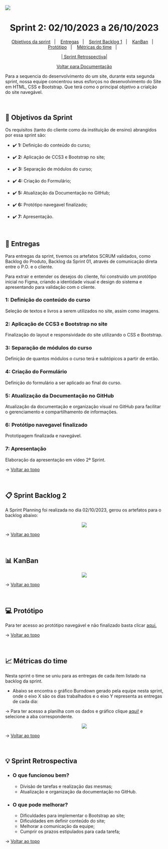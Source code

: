 <img src="https://github.com/InnoCodeSolutions/documentacao_InnoCodeSolutions/blob/80661e3caf4d06541e70fb6974f5024a883300d4/InnoCodeSolutions-banner.png" />

<span  id="topo">

  

<h1  align="center">Sprint 2: 02/10/2023 a 26/10/2023</h1>

<p  align="center">
<a  href="#objetivos">Objetivos da sprint</a> &nbsp |&nbsp &nbsp
<a  href="#entregas">Entregas</a> &nbsp |&nbsp &nbsp
<a  href="#sprint_backlog">Sprint Backlog 1</a> &nbsp |&nbsp &nbsp
<a  href="#kanban">KanBan</a> &nbsp |&nbsp &nbsp 
<a  href="#prototipo">Protótipo</a> &nbsp |&nbsp &nbsp 
<a  href="#metricas">Métricas do time</a> &nbsp |&nbsp &nbsp 
</p>
<p align="center">
|<a  href="#sprint_retrospectiva"> Sprint Retrospectiva</a>|
</p>

<p align="center">
<a href="https://github.com/InnoCodeSolutions/documentacao_InnoCodeSolutions.git">Voltar para Documentação<a>
<br>
</p>
  

<p>Para a sequencia do desenvolvimento do um site, durante esta segunda sprint, nossa equipe concentrou seus esforços no desenvolvimento do Site em HTML, CSS e Bootstrap. Que terá como o principal objetivo a crialção do site navegável.</p>

<br>  

<span  id="objetivos">

## :dart: Objetivos da Sprint

Os requisitos (tanto do cliente como da instituição de ensino) abrangidos por essa sprint são:

  

- :heavy_check_mark: **1:** Definição do conteúdo do curso;

- :heavy_check_mark: **2:** Aplicação de CCS3 e Bootstrap no site;

- :heavy_check_mark: **3:** Separação de módulos do curso;

- :heavy_check_mark: **4:** Criação do Formulário;

- :heavy_check_mark: **5:** Atualização da Documentação no GitHub;

- :heavy_check_mark: **6:** Protótipo navegavel finalizado;

- :heavy_check_mark: **7:** Apresentação.


<br>

<span  id="entregas">

## 📲 Entregas

Para entregas da sprint, tivemos os artefatos SCRUM validados, como Backlog do Produto, Backlog da Sprint 01, através de comunicação direta entre o P.O. e o cliente. 

Para extrair e entender os desejos do cliente, foi construído um protótipo inicial no Figma, criando a identidade visual e design do sistema e apresentando para validação com o cliente.

  

### 1: Definição do conteúdo do curso

  

Seleção de textos e livros a serem utilizados no site, assim como imagens.
  

### 2: Aplicação de CCS3 e Bootstrap no site

Finalização do layout e responsividade do site utilizando o CSS e Bootstrap.


### 3: Separação de módulos do curso

Definição de quantos módulos o curso terá e subtópicos a partir de então.


### 4: Criação do Formulário

Definição do formulário a ser aplicado ao final do curso. 


### 5: Atualização da Documentação no GitHub

Atualização da documentação e organização visual no GitHub para facilitar o gerenciamento e compartilhamento de informações.

### 6: Protótipo navegavel finalizado

Prototipagem finalizada e navegável.

### 7: Apresentação

Elaboração da apresentação em vídeo 2ª Sprint.


→ [Voltar ao topo](#topo)

<br> 

<span  id="sprint_backlog">

## :clipboard: Sprint Backlog 2
<p>A Sprint Planning foi realizada no dia 02/10/2023, gerou os artefatos para o backlog abaixo:</p>
<div align="center">
      <img src="https://github.com/InnoCodeSolutions/documentacao_InnoCodeSolutions/blob/66b5c6ceee109bc3e0d5c899bc1a81578bd14e1e/sprint02_backlog.png">
      <br>
</div>

→ [Voltar ao topo](#topo)

<br>

<span  id="kanban">

##  :bar_chart: KanBan

<div align="center">
      <img src="https://github.com/InnoCodeSolutions/documentacao_InnoCodeSolutions/blob/728ee20f94d4a6ccbc7a0ccb81d0fe43e9d328c0/kanban_sprint02.jpeg">
      <br>
</div>

→ [Voltar ao topo](#topo)

<br>

<span  id="prototipo">

## :computer: Protótipo
<p>Para ter acesso ao protótipo navegável e não finalizado basta clicar <a href="https://github.com/InnoCodeSolutions/innoCodeSolutions/tree/develop">aqui.</a></p>

→ [Voltar ao topo](#topo)

<br>

<span  id="metricas">

## :chart_with_upwards_trend: Métricas do time

Nesta sprint o time se uniu para as entregas de cada item listado na backlog da sprint.

- Abaixo se encontra o gráfico Burndown gerado pela equipe nesta sprint, onde o eixo X são os dias trabalhados e o eixo Y representa as entregas de cada dia:

<p>
  → Para ter acesso a planilha com os dados e gráfico clique <a href="https://fatecspgov-my.sharepoint.com/:x:/g/personal/gustavo_carvalho21_fatec_sp_gov_br/EYHhekfCCWVGjcrbAh9dUcMBErhKBofVpfHzoNdkV9C2jg?e=kDRqlZ&nav=MTVfezAwMDAwMDAwLTAwMDEtMDAwMC0wMDAwLTAwMDAwMDAwMDAwMH0">aqui!</a> e selecione a aba correspondente.
</p>

<div  align="center">
<img  src="https://github.com/InnoCodeSolutions/documentacao_InnoCodeSolutions/blob/db59911711958b24637b101684ac62e59dd3e792/burndown_sprint02.png"  />
</div>


→ [Voltar ao topo](#topo)

<br>

<span  id="sprint_retrospectiva">

## :bulb: Sprint Retrospectiva

- ### O que funcionou bem?
  - Divisão de tarefas e realização das mesmas;
  - Atualização e organização da documentação no GitHub.
  
- ### O que pode melhorar?
  - Dificuldades para implementar o Bootstrap ao site;
  - Dificuldades em definir conteúdo do site; 
  - Melhorar a comunicação da equipe;
  - Cumprir os prazos estipulados para cada tarefa;


→ [Voltar ao topo](#topo)

